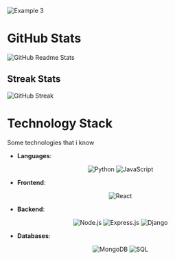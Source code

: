 ![Example 3](https://i.ibb.co/YNWQ62X/Screenshot-from-2024-07-02-17-41-38.png)



# GitHub Stats

![GitHub Readme Stats](https://github-readme-stats.vercel.app/api?username=octocat&show_icons=true&theme=synthwave)


## Streak Stats

![GitHub Streak](https://github-readme-streak-stats.herokuapp.com/?user=octocat&theme=synthwave)


# Technology Stack

Some technologies that i know

- **Languages**: 
  <p align="center">
    <img src="https://img.shields.io/badge/Python-3670A0?style=for-the-badge&logo=python&logoColor=ffdd54" alt="Python" />
    <img src="https://img.shields.io/badge/JavaScript-323330?style=for-the-badge&logo=javascript&logoColor=F7DF1E" alt="JavaScript" />
  </p>

- **Frontend**: 
  <p align="center">
    <img src="https://img.shields.io/badge/React-20232A?style=for-the-badge&logo=react&logoColor=61DAFB" alt="React" />
  </p>

- **Backend**: 
  <p align="center">
    <img src="https://img.shields.io/badge/Node.js-43853D?style=for-the-badge&logo=node-dot-js&logoColor=white" alt="Node.js" />
    <img src="https://img.shields.io/badge/Express.js-404D59?style=for-the-badge" alt="Express.js" />
    <img src="https://img.shields.io/badge/Django-092E20?style=for-the-badge&logo=django&logoColor=white" alt="Django" />
  </p>

- **Databases**: 
  <p align="center">
    <img src="https://img.shields.io/badge/MongoDB-4EA94B?style=for-the-badge&logo=mongodb&logoColor=white" alt="MongoDB" />
    <img src="https://img.shields.io/badge/SQL-336791?style=for-the-badge&logo=postgresql&logoColor=white" alt="SQL" />
  </p>
